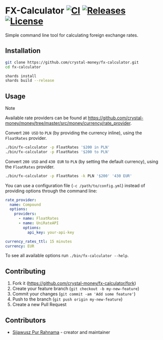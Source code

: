 # FX-Calculator [![CI](https://github.com/crystal-money/fx-calculator/actions/workflows/ci.yml/badge.svg)](https://github.com/crystal-money/fx-calculator/actions/workflows/ci.yml) [![Releases](https://img.shields.io/github/release/crystal-money/fx-calculator.svg)](https://github.com/crystal-money/fx-calculator/releases) [![License](https://img.shields.io/github/license/crystal-money/fx-calculator.svg)](https://github.com/crystal-money/fx-calculator/blob/master/LICENSE)

Simple command line tool for calculating foreign exchange rates.

## Installation

```sh
git clone https://github.com/crystal-money/fx-calculator.git
cd fx-calculator

shards install
shards build --release
```

## Usage

> [!NOTE]
> Available rate providers can be found at <https://github.com/crystal-money/money/tree/master/src/money/currency/rate_provider>.

Convert `200 USD` to `PLN` (by providing the currency inline),
using the `FloatRates` provider.

```sh
./bin/fx-calculator -p FloatRates '$200 in PLN'
./bin/fx-calculator -p FloatRates '$200 to PLN'
```

Convert `200 USD` and `430 EUR` to `PLN` (by setting the default currency),
using the `FloatRates` provider.

```sh
./bin/fx-calculator -p FloatRates -k PLN '$200' '430 EUR'
```

You can use a configuration file (`-c /path/to/config.yml`) instead of providing
options through the command line:

```yaml
rate_provider:
  name: Compound
  options:
    providers:
      - name: FloatRates
      - name: UniRateAPI
        options:
          api_key: your-api-key

currency_rates_ttl: 15 minutes
currency: EUR
```

To see all available options run `./bin/fx-calculator --help`.

## Contributing

1. Fork it (<https://github.com/crystal-money/fx-calculator/fork>)
2. Create your feature branch (`git checkout -b my-new-feature`)
3. Commit your changes (`git commit -am 'Add some feature'`)
4. Push to the branch (`git push origin my-new-feature`)
5. Create a new Pull Request

## Contributors

- [Sijawusz Pur Rahnama](https://github.com/Sija) - creator and maintainer
